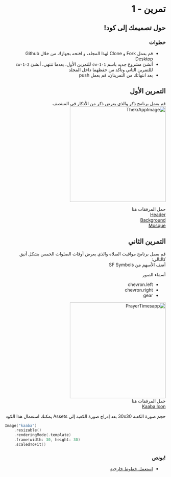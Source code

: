 <div dir="rtl">

#  تمرين - 1
## حول تصميمك إلى كود! 
### خطوات 
- قم بعمل Fork و Clone لهذا المجلد، و افتحه بجهازك من خلال Github Desktop
- أنشئ مشروع جديد باسم `cw-1-1` للتمرين الأول، بعدما تنتهي، أنشئ `cw-1-2` لللتمرين الثاني وتأكد من حفظهما داخل المجلد
- بعد انتهائك من التمرينان، قم بعمل push 


## التمرين الأول
قم بعمل برنامج ذِكر والذي يعرض ذكر من الأذكار في المنتصف \
<img width="300" alt="ThekrAppImage" src="https://user-images.githubusercontent.com/8784343/102280521-5914f500-3f3e-11eb-9f3a-3a29d210d42f.png">

حمل المرفقات هنا \
<a href="https://user-images.githubusercontent.com/8784343/102280076-86ad6e80-3f3d-11eb-87c1-c6d59b121c01.png"> Header</a> \
<a href="https://user-images.githubusercontent.com/8784343/102280078-87de9b80-3f3d-11eb-81dc-9082f6826e2c.png"> Background </a> \
<a href="https://user-images.githubusercontent.com/8784343/102280079-890fc880-3f3d-11eb-9e36-45a81a1a0aa9.png"> Mosque </a> 



## التمرين الثاني
قم بعمل برنامج مواقيت الصلاة والذي يعرض أوقات الصلوات الخمس بشكل أنيق كالتالي: \
أضف الأسهم من SF Symbols  

أسماء الصور
- chevron.left
- chevron.right
- gear 

<img width="300" alt="PrayerTimesapp" src="https://user-images.githubusercontent.com/8784343/102280905-07209f00-3f3f-11eb-959d-2329217631c1.png"> \
حمل المرفقات هنا \
<a href="https://user-images.githubusercontent.com/8784343/102280064-83b27e00-3f3d-11eb-932a-2f95817bc898.png"> Kaaba Icon<a>

حجم صورة الكعبة 30x30 
بعد إدراج صورة الكعبة إلى Assets يمكنك استعمال هذا الكود 

<div dir="ltr">
 
```Swift
Image("kaaba")
    .resizable()
    .renderingMode(.template)
    .frame(width: 30, height: 30)
    .scaledToFit()
```

</div>
 
 
### !بونص 
- [استعمل خطوط خارجية](https://medium.com/better-programming/swiftui-basics-importing-custom-fonts-b6396d17424d)


</div>
